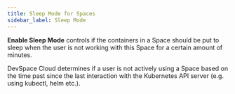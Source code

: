 ```yaml
---
title: Sleep Mode for Spaces
sidebar_label: Sleep Mode
---
```


**Enable Sleep Mode** controls if the containers in a Space should be put to sleep when the user is not working with this Space for a certain amount of minutes.

DevSpace Cloud determines if a user is not actively using a Space based on the time past since the last interaction with the Kubernetes API server (e.g. using kubectl, helm etc.).
